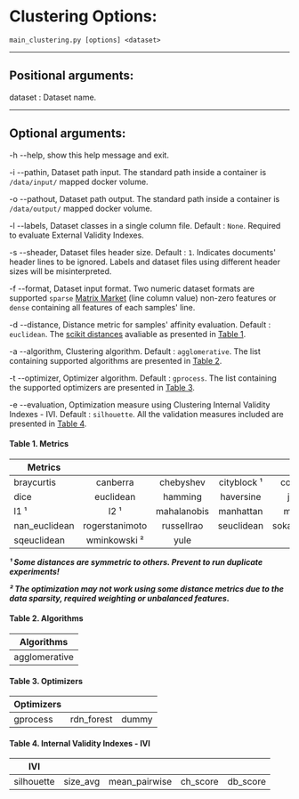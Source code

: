 
# Clustering Options:
`main_clustering.py [options] <dataset>`

___

## Positional arguments:
dataset : Dataset name.

___

## Optional arguments:
-h --help, show this help message and exit.

-i --pathin,
Dataset path input.  The standard path inside a container is `/data/input/` mapped docker volume.

-o --pathout,
Dataset path output. The standard path inside a container is `/data/output/` mapped docker volume.

-l --labels,
Dataset classes in a single column file. Default : `None`. Required to evaluate External Validity Indexes.

-s --sheader,
Dataset files header size. Default : `1`. Indicates documents' header lines to be ignored. Labels and dataset files using different header sizes will be misinterpreted.

-f --format,
Dataset input format. Two numeric dataset formats are supported `sparse` [Matrix Market](https://math.nist.gov/MatrixMarket/) (line column value) non-zero features or `dense` containing all features of each samples' line.

-d --distance, 
Distance metric for samples' affinity evaluation. Default : `euclidean`. The [scikit distances](https://scikit-learn.org/stable/modules/generated/sklearn.metrics.pairwise_distances.html) avaliable as presented in [Table 1](#table-metrics).

-a --algorithm,
Clustering algorithm. Default : `agglomerative`. The list containing supported algorithms are presented in [Table 2](#table-algorithms).

-t --optimizer, Optimizer algorithm. Default : `gprocess`. The list containing the supported optimizers are presented in [Table 3](#table-optimizer).

-e --evaluation, 
Optimization measure using Clustering Internal Validity Indexes - IVI. Default : `silhouette`. All the validation measures included are presented in [Table 4](#table-ivi).

<h4 id="table-metrics">
 Table 1. Metrics
</h4> 

| Metrics       |                |               |               |               |                |
|---------------|:--------------:|:-------------:|:-------------:|:-------------:|:--------------:|
| braycurtis    | canberra       | chebyshev     | cityblock ¹   | correlation   | cosine         |
| dice          | euclidean      | hamming       | haversine     | jaccard       | kulsinski      |
| l1 ¹          | l2 ¹           | mahalanobis   | manhattan     | matching      | minkowski      |
| nan_euclidean | rogerstanimoto | russellrao    | seuclidean    | sokalmichener | sokalsneath    |
| sqeuclidean   | wminkowski ²   | yule          |               |               |                |

***¹ Some distances are symmetric to others. Prevent to run duplicate experiments!***

***² The optimization may not work using some distance metrics due to the data sparsity, required weighting or unbalanced features.***

<h4 id="table-algorithms">
 Table 2. Algorithms
</h4>

| Algorithms    |
|---------------|
| agglomerative |

<h4 id="table-optimizers">
 Table 3. Optimizers
</h4>

| Optimizers    |                |                |
|---------------|:--------------:|:--------------:|
| gprocess      | rdn_forest     | dummy          |

<h4 id="table-ivi">
 Table 4. Internal Validity Indexes - IVI
</h4>

| IVI           |                |                |                |                |
|---------------|:--------------:|:--------------:|:--------------:|:--------------:|
| silhouette    | size_avg       | mean_pairwise  | ch_score       | db_score       | 
